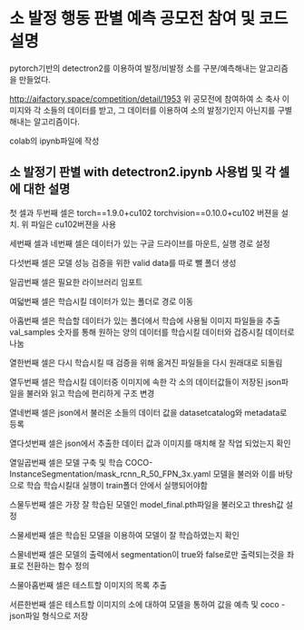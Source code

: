 # 소 발정 행동 판별 예측 공모전 참여 및 코드 설명

pytorch기반의 detectron2를 이용하여 발정/비발정 소를 구분/예측해내는 알고리즘을 만들었다.

http://aifactory.space/competition/detail/1953
위 공모전에 참여하여 소 축사 이미지와 각 소들의 데이터를 받고, 그 데이터를 이용하여 소의 발정기인지 아닌지를 구별해내는 알고리즘이다.

colab의 ipynb파일에 작성


## 소 발정기 판별 with detectron2.ipynb 사용법 및 각 셀에 대한 설명

첫 셀과 두번째 셀은 torch==1.9.0+cu102 torchvision==0.10.0+cu102 버젼을 설치. 위 파일은 cu102버젼을 사용

세번째 셀과 네번째 셀은 데이터가 있는 구글 드라이브를 마운트, 실행 경로 설정

다섯번째 셀은 모델 성능 검증을 위한 valid data를 따로 뺄 폴더 생성

일곱번째 셀은 필요한 라이브러리 임포트

여덟번째 셀은 학습시킬 데이터가 있는 폴더로 경로 이동

아홉번째 셀은 학습할 데이터가 있는 폴더에서 학습에 사용될 이미지 파일들을 추출
val_samples 숫자를 통해 원하는 양의 데이터를 학습시킬 데이터와 겁증시킬 데이터로 나눔

열한번째 셀은 다시 학습시킬 때 검증을 위해 옮겨진 파일들을 다시 원래대로 되돌림

열두번째 셀은 학습시킬 데이터중 이미지에 속한 각 소의 데이터값들이 저장된 json파일을 불러와 읽고 학습에 편리하게 구조 변경

열네번째 셀은 json에서 불러온 소들의 데이터 값을 datasetcatalog와 metadata로 등록

열다섯번째 셀은 json에서 추출한 데이터 값과 이미지를 매치해 잘 작업 되었는지 확인

열일곱번째 셀은 모델 구축 및 학습
COCO-InstanceSegmentation/mask_rcnn_R_50_FPN_3x.yaml 모델을 불러와 이를 바탕으로 학습
학습시킬대 실행이 train폴더 안에서 실행되어야함

스물두번째 셀은 가장 잘 학습된 모델인 model_final.pth파일을 불러오고 thresh값 설정

스물세번째 셀은 학습된 모델을 이용하여 모델이 잘 학습하였는지 확인

스물네번째 셀은 모델의 출력에서 segmentation이 true와 false로만 출력되는것을 좌표로 전환하는 함수 정의

스물아홉번째 셀은 테스트할 이미지의 목록 추출

서른한번째 셀은 테스트할 이미지의 소에 대하여 모델을 통하여 값을 예측 및 coco - json파일 형식으로 저장
